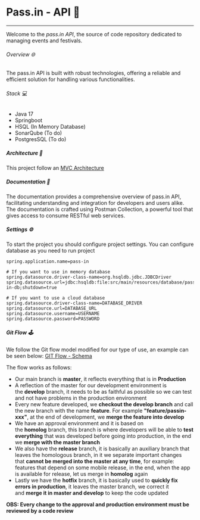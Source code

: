 # Pass.in - API 👾 
___
Welcome to the _pass.in API_, the source of code repository dedicated to managing events and festivals.
###### Overview 🌐
The pass.in API is built with robust technologies, offering a reliable and efficient solution for handling various functionalities.
###### Stack 💻
- Java 17
- Springboot
- HSQL (In Memory Database)
- SonarQube (To do)
- PostgresSQL (To do)
##### Architecture 🏢
This project follow an [MVC Architecture](https://www.ramotion.com/blog/mvc-architecture-in-web-application/)
##### Documentation 📖
The documentation provides a comprehensive overview of pass.in API, facilitating understanding and integration for developers and users alike.
The documentation is crafted using Postman Collection, a powerful tool that gives access to consume RESTful web services.

##### Settings ⚙️
To start the project you should configure project settings. You can configure database as you need to run project 
```properties
spring.application.name=pass-in

# If you want to use in memory database
spring.datasource.driver-class-name=org.hsqldb.jdbc.JDBCDriver
spring.datasource.url=jdbc:hsqldb:file:src/main/resources/database/pass-in-db;shutdown=true

# If you want to use a cloud database
spring.datasource.driver-class-name=DATABASE_DRIVER
spring.datasource.url=DATABASE_URL
spring.datasource.username=USERNAME
spring.datasource.password=PASSWORD
```

##### Git Flow 🕹️

We follow the Git flow model modified for our type of use, an example can be seen below: [GIT Flow - Schema](https://devjoaovictor.s3.amazonaws.com/GIT+FLOW.png)

The flow works as follows:
- Our main branch is **master**, it reflects everything that is in **Production**
- A reflection of the master for our development environment is the **develop** branch, it needs to be as faithful as possible so we can test and not have problems in the production environment
- Every new feature developed, we **checkout the develop branch** and call the new branch with the name **feature**. For example **"feature/passin-xxx"**, at the end of development, we **merge the feature into develop**
- We have an approval environment and it is based on the **homolog** branch, this branch is where developers will be able to **test everything** that was developed before going into production, in the end we **merge with the master branch**
- We also have the **release** branch, it is basically an auxiliary branch that leaves the homologous branch, in it we separate important changes that **cannot be merged into the master at any time**, for example: features that depend on some mobile release, in the end, when the app is available for release, let us merge in **homolog** again
- Lastly we have the **hotfix** branch, it is basically used to **quickly fix errors in production**, it leaves the master branch, we correct it and **merge it in master and develop** to keep the code updated

**OBS: Every change to the approval and production environment must be reviewed by a code review**